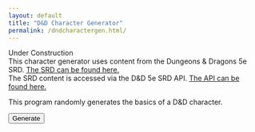 ```yaml
---
layout: default
title: "D&D Character Generator"
permalink: /dndcharactergen.html/
---
```


<p>
  Under Construction<br>
  This character generator uses content from the Dungeons & Dragons 5e SRD. 
  <a href="https://media.wizards.com/2016/downloads/DND/SRD-OGL_V5.1.pdf">
    The SRD can be found here.
  </a><br>
  The SRD content is accessed via the D&D 5e SRD API. 
  <a href="https://www.dnd5eapi.co/">
    The API can be found here.
  </a>
</p>
<p>
  This program randomly generates the basics of a D&D character.
</p>
<form id="form1">
  <button type="button" onclick="showChar()">Generate</button>
</form>
<p id="result"></p>

<script src="dndcharactergen.js"></script>

